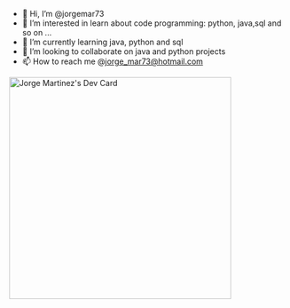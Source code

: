 - 👋 Hi, I’m @jorgemar73
- 👀 I’m interested in learn about code programming: python, java,sql and so on ...
- 🌱 I’m currently learning java, python and sql
- 💞️ I’m looking to collaborate on java and python projects 
- 📫 How to reach me @jorge_mar73@hotmail.com

<a href="https://app.daily.dev/jorgemar73"><img src="https://api.daily.dev/devcards/d7cfc38698574996b5179818b447b8da.png?r=t6a" width="400" alt="Jorge Martinez's Dev Card"/></a>

<!---
jorgemar73/jorgemar73 is a ✨ special ✨ repository because its `README.md` (this file) appears on your GitHub profile.
You can click the Preview link to take a look at your changes.
--->
